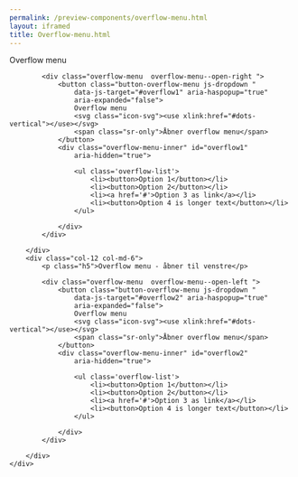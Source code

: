 ```yaml
--- 
permalink: /preview-components/overflow-menu.html
layout: iframed 
title: Overflow-menu.html
---
```

<div class="container pt-6">
    <div class="row">
        <div class="col-12 col-md-6">
            <p class="h5">Overflow menu</p>

            <div class="overflow-menu  overflow-menu--open-right ">
                <button class="button-overflow-menu js-dropdown "
                    data-js-target="#overflow1" aria-haspopup="true"
                    aria-expanded="false">
                    Overflow menu
                    <svg class="icon-svg"><use xlink:href="#dots-vertical"></use></svg>
                    <span class="sr-only">Åbner overflow menu</span>
                </button>
                <div class="overflow-menu-inner" id="overflow1"
                    aria-hidden="true">

                    <ul class='overflow-list'>
                        <li><button>Option 1</button></li>
                        <li><button>Option 2</button></li>
                        <li><a href='#'>Option 3 as link</a></li>
                        <li><button>Option 4 is longer text</button></li>
                    </ul>

                </div>
            </div>

        </div>
        <div class="col-12 col-md-6">
            <p class="h5">Overflow menu - åbner til venstre</p>

            <div class="overflow-menu  overflow-menu--open-left ">
                <button class="button-overflow-menu js-dropdown "
                    data-js-target="#overflow2" aria-haspopup="true"
                    aria-expanded="false">
                    Overflow menu
                    <svg class="icon-svg"><use xlink:href="#dots-vertical"></use></svg>
                    <span class="sr-only">Åbner overflow menu</span>
                </button>
                <div class="overflow-menu-inner" id="overflow2"
                    aria-hidden="true">

                    <ul class='overflow-list'>
                        <li><button>Option 1</button></li>
                        <li><button>Option 2</button></li>
                        <li><a href='#'>Option 3 as link</a></li>
                        <li><button>Option 4 is longer text</button></li>
                    </ul>

                </div>
            </div>

        </div>
    </div>
</div>